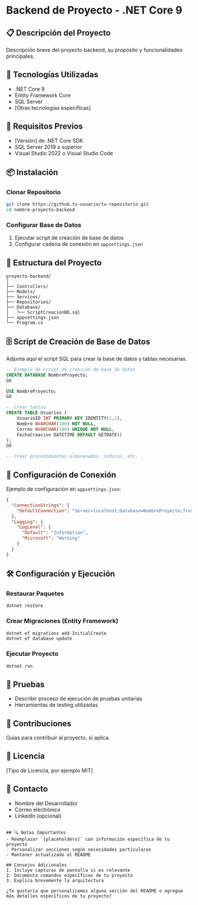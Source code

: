 # Backend de Proyecto - .NET Core 9

## 📋 Descripción del Proyecto
Descripción breve del proyecto backend, su propósito y funcionalidades principales.

## 🚀 Tecnologías Utilizadas
- .NET Core 9
- Entity Framework Core
- SQL Server
- [Otras tecnologías específicas]

## 🔧 Requisitos Previos
- [Versión] de .NET Core SDK
- SQL Server 2019 o superior
- Visual Studio 2022 o Visual Studio Code

## 📦 Instalación

### Clonar Repositorio
```bash
git clone https://github.tu-usuario/tu-repositorio.git
cd nombre-proyecto-backend
```

### Configurar Base de Datos
1. Ejecutar script de creación de base de datos
2. Configurar cadena de conexión en `appsettings.json`

## 📄 Estructura del Proyecto
```
proyecto-backend/
│
├── Controllers/
├── Models/
├── Services/
├── Repositories/
├── Database/
│   └── ScriptCreacionBD.sql
├── appsettings.json
└── Program.cs
```

## 🗄️ Script de Creación de Base de Datos
Adjunta aquí el script SQL para crear la base de datos y tablas necesarias.

```sql
-- Ejemplo de script de creación de base de datos
CREATE DATABASE NombreProyecto;
GO

USE NombreProyecto;
GO

-- Crear tablas
CREATE TABLE Usuarios (
    UsuarioID INT PRIMARY KEY IDENTITY(1,1),
    Nombre NVARCHAR(100) NOT NULL,
    Correo NVARCHAR(100) UNIQUE NOT NULL,
    FechaCreacion DATETIME DEFAULT GETDATE()
);
GO

-- Crear procedimientos almacenados, índices, etc.
```

## 🔐 Configuración de Conexión
Ejemplo de configuración en `appsettings.json`:

```json
{
  "ConnectionStrings": {
    "DefaultConnection": "Server=localhost;Database=NombreProyecto;Trusted_Connection=True;MultipleActiveResultSets=true"
  },
  "Logging": {
    "LogLevel": {
      "Default": "Information",
      "Microsoft": "Warning"
    }
  }
}
```

## 🛠️ Configuración y Ejecución

### Restaurar Paquetes
```bash
dotnet restore
```

### Crear Migraciones (Entity Framework)
```bash
dotnet ef migrations add InitialCreate
dotnet ef database update
```

### Ejecutar Proyecto
```bash
dotnet run
```

## 🧪 Pruebas
- Describir proceso de ejecución de pruebas unitarias
- Herramientas de testing utilizadas

## 🤝 Contribuciones
Guías para contribuir al proyecto, si aplica.

## 📜 Licencia
[Tipo de Licencia, por ejemplo MIT]

## 👥 Contacto
- Nombre del Desarrollador
- Correo electrónico
- LinkedIn (opcional)
```

## 🔍 Notas Importantes
- Reemplazar `[placeholders]` con información específica de tu proyecto
- Personalizar secciones según necesidades particulares
- Mantener actualizado el README

## Consejos Adicionales
1. Incluye capturas de pantalla si es relevante
2. Documenta comandos específicos de tu proyecto
3. Explica brevemente la arquitectura

¿Te gustaría que personalicemos alguna sección del README o agregue más detalles específicos de tu proyecto?